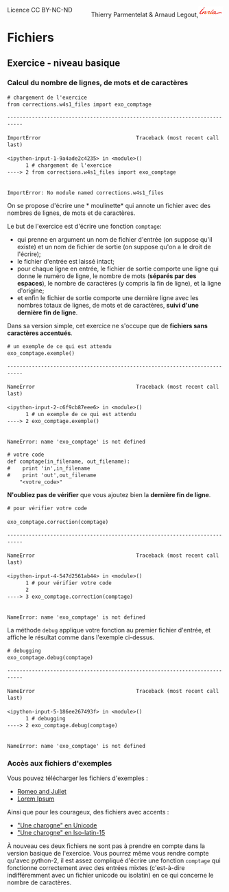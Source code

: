 
<span style="float:left;">Licence CC BY-NC-ND</span><span style="float:right;">Thierry Parmentelat &amp; Arnaud Legout,<img src="media/inria-25.png" style="display:inline"></span><br/>

# Fichiers

## Exercice - niveau basique

### Calcul du nombre de lignes, de mots et de caractères


```
# chargement de l'exercice
from corrections.w4s1_files import exo_comptage
```


    ---------------------------------------------------------------------------

    ImportError                               Traceback (most recent call last)

    <ipython-input-1-9a4ade2c4235> in <module>()
          1 # chargement de l'exercice
    ----> 2 from corrections.w4s1_files import exo_comptage
    

    ImportError: No module named corrections.w4s1_files


On se propose d'écrire une * moulinette* qui annote un fichier avec des nombres de lignes, de mots et de caractères.

Le but de l'exercice est d'écrire une fonction `comptage`:
 * qui prenne en argument un nom de fichier d'entrée (on suppose qu'il existe) et un nom de fichier de sortie (on suppose qu'on a le droit de l'écrire);
 * le fichier d'entrée est laissé intact;
 *  pour chaque ligne en entrée, le fichier de sortie comporte une ligne qui donne le numéro de ligne, le nombre de mots (**séparés par des espaces**), le nombre de caractères (y compris la fin de ligne), et la ligne d'origine;
 * et enfin le fichier de sortie comporte une dernière ligne avec les nombres totaux de lignes, de mots et de caractères, **suivi d'une dernière fin de ligne**.
 
Dans sa version simple, cet exercice ne s'occupe que de **fichiers sans caractères accentués**.


```
# un exemple de ce qui est attendu
exo_comptage.exemple()
```


    ---------------------------------------------------------------------------

    NameError                                 Traceback (most recent call last)

    <ipython-input-2-c6f9cb87eee6> in <module>()
          1 # un exemple de ce qui est attendu
    ----> 2 exo_comptage.exemple()
    

    NameError: name 'exo_comptage' is not defined



```
# votre code
def comptage(in_filename, out_filename):
#    print 'in',in_filename
#    print 'out',out_filename
    "<votre_code>"
```

**N'oubliez pas de vérifier** que vous ajoutez bien la **dernière fin de ligne**.


```
# pour vérifier votre code

exo_comptage.correction(comptage)
```


    ---------------------------------------------------------------------------

    NameError                                 Traceback (most recent call last)

    <ipython-input-4-547d2561ab44> in <module>()
          1 # pour vérifier votre code
          2 
    ----> 3 exo_comptage.correction(comptage)
    

    NameError: name 'exo_comptage' is not defined


La méthode `debug` applique votre fonction au premier fichier d'entrée, et affiche le résultat comme dans l'exemple ci-dessus. 


```
# debugging
exo_comptage.debug(comptage)
```


    ---------------------------------------------------------------------------

    NameError                                 Traceback (most recent call last)

    <ipython-input-5-186ee267493f> in <module>()
          1 # debugging
    ----> 2 exo_comptage.debug(comptage)
    

    NameError: name 'exo_comptage' is not defined


### Accès aux fichiers d'exemples

Vous pouvez télécharger les fichiers d'exemples&nbsp;:
 * [Romeo and Juliet](data/romeo_and_juliet.txt)
 * [Lorem Ipsum](data/lorem_ipsum.txt)

Ainsi que pour les courageux, des fichiers avec accents&nbsp;:
 * ["Une charogne" en Unicode](data/une_charogne_unicode.txt)
 * ["Une charogne" en Iso-latin-15](data/une_charogne_iso15.txt)

À nouveau ces deux fichiers ne sont pas à prendre en compte dans la version basique de l'exercice. Vous pourrez même vous rendre compte qu'avec python-2, il est assez compliqué d'écrire une fonction `comptage` qui fonctionne correctement avec des entrées mixtes (c'est-à-dire indifféremment avec un fichier unicode ou isolatin) en ce qui concerne le nombre de caractères.
